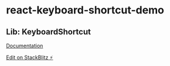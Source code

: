 # react-keyboard-shortcut-demo

## Lib: KeyboardShortcut

[Documentation](https://github.com/akulsr0/react-keyboard-shortcut-demo/blob/master/src/lib/README.md)

[Edit on StackBlitz ⚡️](https://stackblitz.com/edit/react-e69x6a)